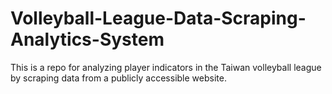 # Volleyball-League-Data-Scraping-Analytics-System
This is a repo for analyzing player indicators in the Taiwan volleyball league by scraping data from a publicly accessible website.
